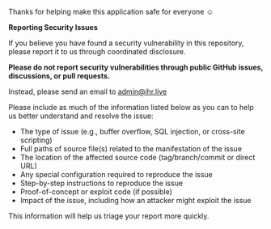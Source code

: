 Thanks for helping make this application safe for everyone ☺️

**Reporting Security Issues**

If you believe you have found a security vulnerability in this repository, please report it to us through coordinated disclosure.

**Please do not report security vulnerabilities through public GitHub issues, discussions, or pull requests.**

Instead, please send an email to  admin@ihr.live

Please include as much of the information listed below as you can to help us better understand and resolve the issue:

  * The type of issue (e.g., buffer overflow, SQL injection, or cross-site scripting)
  * Full paths of source file(s) related to the manifestation of the issue
  * The location of the affected source code (tag/branch/commit or direct URL)
  * Any special configuration required to reproduce the issue
  * Step-by-step instructions to reproduce the issue
  * Proof-of-concept or exploit code (if possible)
  * Impact of the issue, including how an attacker might exploit the issue

This information will help us triage your report more quickly.